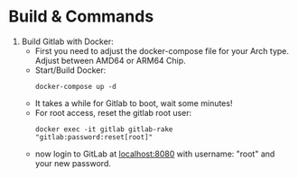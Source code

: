 # **Build & Commands**

1. Build Gitlab with Docker:
    - First you need to adjust the docker-compose file for your Arch type. Adjust between AMD64 or ARM64 Chip.
    - Start/Build Docker:
       ```
       docker-compose up -d
       ```
    - It takes a while for Gitlab to boot, wait some minutes!
    - For root access, reset the gitlab root user:
       ```
       docker exec -it gitlab gitlab-rake "gitlab:password:reset[root]"
       ```
    - now login to GitLab at [localhost:8080](localhost:8080) with  username: "root" and your new password. 